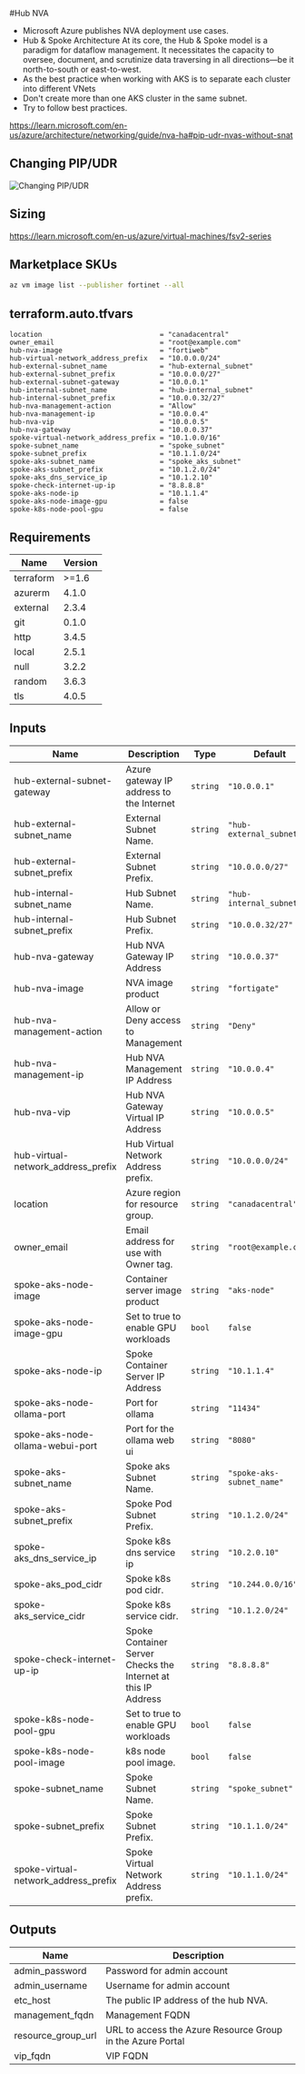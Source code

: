 #Hub NVA

- Microsoft Azure publishes NVA deployment use cases.
- Hub & Spoke Architecture At its core, the Hub & Spoke model is a paradigm for dataflow management. It necessitates the capacity to oversee, document, and scrutinize data traversing in all directions—be it north-to-south or east-to-west.
- As the best practice when working with AKS is to separate each cluster into different VNets
- Don't create more than one AKS cluster in the same subnet.
- Try to follow best practices.

https://learn.microsoft.com/en-us/azure/architecture/networking/guide/nva-ha#pip-udr-nvas-without-snat

## Changing PIP/UDR

![Changing PIP/UDR](https://learn.microsoft.com/en-us/azure/architecture/networking/guide/images/nvaha-pipudr-internet.png)

## Sizing

https://learn.microsoft.com/en-us/azure/virtual-machines/fsv2-series

## Marketplace SKUs

```bash
az vm image list --publisher fortinet --all
```

<!-- BEGIN_TF_DOCS -->
## terraform.auto.tfvars

```hcl
location                             = "canadacentral"
owner_email                          = "root@example.com"
hub-nva-image                        = "fortiweb"
hub-virtual-network_address_prefix   = "10.0.0.0/24"
hub-external-subnet_name             = "hub-external_subnet"
hub-external-subnet_prefix           = "10.0.0.0/27"
hub-external-subnet-gateway          = "10.0.0.1"
hub-internal-subnet_name             = "hub-internal_subnet"
hub-internal-subnet_prefix           = "10.0.0.32/27"
hub-nva-management-action            = "Allow"
hub-nva-management-ip                = "10.0.0.4"
hub-nva-vip                          = "10.0.0.5"
hub-nva-gateway                      = "10.0.0.37"
spoke-virtual-network_address_prefix = "10.1.0.0/16"
spoke-subnet_name                    = "spoke_subnet"
spoke-subnet_prefix                  = "10.1.1.0/24"
spoke-aks-subnet_name                = "spoke_aks_subnet"
spoke-aks-subnet_prefix              = "10.1.2.0/24"
spoke-aks_dns_service_ip             = "10.1.2.10"
spoke-check-internet-up-ip           = "8.8.8.8"
spoke-aks-node-ip                    = "10.1.1.4"
spoke-aks-node-image-gpu             = false
spoke-k8s-node-pool-gpu              = false
```


## Requirements

| Name | Version |
|------|---------|
| terraform | >=1.6 |
| azurerm | 4.1.0 |
| external | 2.3.4 |
| git | 0.1.0 |
| http | 3.4.5 |
| local | 2.5.1 |
| null | 3.2.2 |
| random | 3.6.3 |
| tls | 4.0.5 |

## Inputs

| Name | Description | Type | Default | Required |
|------|-------------|------|---------|:--------:|
| hub-external-subnet-gateway | Azure gateway IP address to the Internet | `string` | `"10.0.0.1"` | no |
| hub-external-subnet\_name | External Subnet Name. | `string` | `"hub-external_subnet"` | no |
| hub-external-subnet\_prefix | External Subnet Prefix. | `string` | `"10.0.0.0/27"` | no |
| hub-internal-subnet\_name | Hub Subnet Name. | `string` | `"hub-internal_subnet"` | no |
| hub-internal-subnet\_prefix | Hub Subnet Prefix. | `string` | `"10.0.0.32/27"` | no |
| hub-nva-gateway | Hub NVA Gateway IP Address | `string` | `"10.0.0.37"` | no |
| hub-nva-image | NVA image product | `string` | `"fortigate"` | no |
| hub-nva-management-action | Allow or Deny access to Management | `string` | `"Deny"` | no |
| hub-nva-management-ip | Hub NVA Management IP Address | `string` | `"10.0.0.4"` | no |
| hub-nva-vip | Hub NVA Gateway Virtual IP Address | `string` | `"10.0.0.5"` | no |
| hub-virtual-network\_address\_prefix | Hub Virtual Network Address prefix. | `string` | `"10.0.0.0/24"` | no |
| location | Azure region for resource group. | `string` | `"canadacentral"` | no |
| owner\_email | Email address for use with Owner tag. | `string` | `"root@example.com"` | no |
| spoke-aks-node-image | Container server image product | `string` | `"aks-node"` | no |
| spoke-aks-node-image-gpu | Set to true to enable GPU workloads | `bool` | `false` | no |
| spoke-aks-node-ip | Spoke Container Server IP Address | `string` | `"10.1.1.4"` | no |
| spoke-aks-node-ollama-port | Port for ollama | `string` | `"11434"` | no |
| spoke-aks-node-ollama-webui-port | Port for the ollama web ui | `string` | `"8080"` | no |
| spoke-aks-subnet\_name | Spoke aks Subnet Name. | `string` | `"spoke-aks-subnet_name"` | no |
| spoke-aks-subnet\_prefix | Spoke Pod Subnet Prefix. | `string` | `"10.1.2.0/24"` | no |
| spoke-aks\_dns\_service\_ip | Spoke k8s dns service ip | `string` | `"10.2.0.10"` | no |
| spoke-aks\_pod\_cidr | Spoke k8s pod cidr. | `string` | `"10.244.0.0/16"` | no |
| spoke-aks\_service\_cidr | Spoke k8s service cidr. | `string` | `"10.1.2.0/24"` | no |
| spoke-check-internet-up-ip | Spoke Container Server Checks the Internet at this IP Address | `string` | `"8.8.8.8"` | no |
| spoke-k8s-node-pool-gpu | Set to true to enable GPU workloads | `bool` | `false` | no |
| spoke-k8s-node-pool-image | k8s node pool image. | `bool` | `false` | no |
| spoke-subnet\_name | Spoke Subnet Name. | `string` | `"spoke_subnet"` | no |
| spoke-subnet\_prefix | Spoke Subnet Prefix. | `string` | `"10.1.1.0/24"` | no |
| spoke-virtual-network\_address\_prefix | Spoke Virtual Network Address prefix. | `string` | `"10.1.1.0/24"` | no |
## Outputs

| Name | Description |
|------|-------------|
| admin\_password | Password for admin account |
| admin\_username | Username for admin account |
| etc\_host | The public IP address of the hub NVA. |
| management\_fqdn | Management FQDN |
| resource\_group\_url | URL to access the Azure Resource Group in the Azure Portal |
| vip\_fqdn | VIP FQDN |
<!-- END_TF_DOCS -->
